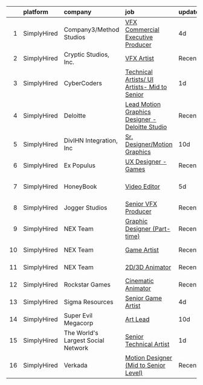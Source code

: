 

|    | platform    | company                            | job                                                                                                                                                      | update_time   | location          |
|---:|:------------|:-----------------------------------|:---------------------------------------------------------------------------------------------------------------------------------------------------------|:--------------|:------------------|
|  1 | SimplyHired | Company3/Method Studios            | [VFX Commercial Executive Producer](https://www.simplyhired.com/job/Nw92-NDfn7iia8S_rL36Py0oMPPdCGqFX5jq3F8J7iYrweWXJbYnjQ?q=vfx+designer)               | 4d            | Santa Monica, CA  |
|  2 | SimplyHired | Cryptic Studios, Inc.              | [VFX Artist](https://www.simplyhired.com/job/qroaLHSdTHl99y_TMqtKUVR4KJfHQ8KMzznnM8Q3eKnLzD5JLst_wA?q=vfx+designer)                                      | Recently      | Los Gatos, CA     |
|  3 | SimplyHired | CyberCoders                        | [Technical Artists/ UI Artists- Mid to Senior](https://www.simplyhired.com/job/GWuvoLxlT4YsOxUBehSiRLt77_kLtfdoPlhlBE6LbVmqXr-TwPSjEg?q=vfx+designer)    | 1d            | Austin, TX        |
|  4 | SimplyHired | Deloitte                           | [Lead Motion Graphics Designer - Deloitte Studio](https://www.simplyhired.com/job/oVWRq2W5pANOw2b9qtI9ZCK6mFnNLFqNjxR5Ksg8WHlMGSiAxlQ15Q?q=vfx+designer) | Recently      | Tampa, FL         |
|  5 | SimplyHired | DivIHN Integration, Inc            | [Sr. Designer/Motion Graphics](https://www.simplyhired.com/job/dlCh2k1Wp3BZHeEJdkDN42QtCD2EM2dmEbBlJq_El_9Ft_P7ZwfOOw?q=vfx+designer)                    | 10d           | Milwaukee, WI     |
|  6 | SimplyHired | Ex Populus                         | [UX Designer - Games](https://www.simplyhired.com/job/uV2CGJ_yRPCTrOr8w6-wyR6MnmE7cjxRuTkSXGIV1qv07AkaNDr7nw?q=vfx+designer)                             | Recently      | Remote            |
|  7 | SimplyHired | HoneyBook                          | [Video Editor](https://www.simplyhired.com/job/DOIykzjXKl70t_-1EkmuZ0c7vdiyo-qVFGR7GPRIv6tT7osDSina7w?q=vfx+designer)                                    | 5d            | San Francisco, CA |
|  8 | SimplyHired | Jogger Studios                     | [Senior VFX Producer](https://www.simplyhired.com/job/gIYnek72PRZbbP0LqcW4CJXn62liv0SJFcZuNSTsCUL3rPnx7Gjx5w?q=vfx+designer)                             | Recently      | New York, NY      |
|  9 | SimplyHired | NEX Team                           | [Graphic Designer (Part-time)](https://www.simplyhired.com/job/ArAeCERgNJnSROsAEp2n_qO-I_lzyfnz6bM36NLhmwbGxJAjPueYyg?q=vfx+designer)                    | Recently      | Remote            |
| 10 | SimplyHired | NEX Team                           | [Game Artist](https://www.simplyhired.com/job/iVkoAAMN1edBhgoQM66yQmgz4Y8e1psB7T-iOLVmv2-MQxpbwRq6-g?q=vfx+designer)                                     | Recently      | San Jose, CA      |
| 11 | SimplyHired | NEX Team                           | [2D/3D Animator](https://www.simplyhired.com/job/S5M69fHPCTwjw0slKw9ja641Fx0mv-HUJQdFGfuuPiL2_yo0QpbMJQ?q=vfx+designer)                                  | Recently      | San Jose, CA      |
| 12 | SimplyHired | Rockstar Games                     | [Cinematic Animator](https://www.simplyhired.com/job/KGRR89kCRSj47SONfiZHxBkxLLaRZGFC7uYOYI-0QIQ8yFaO8OB4Hg?q=vfx+designer)                              | Recently      | Manhattan, NY     |
| 13 | SimplyHired | Sigma Resources                    | [Senior Game Artist](https://www.simplyhired.com/job/I4Wp7KpG5ZOroRVoNFCs0248SXDySsd-r8vP9XiZ9M4UAEL7ptRH8Q?q=vfx+designer)                              | 4d            | Pittsburgh, PA    |
| 14 | SimplyHired | Super Evil Megacorp                | [Art Lead](https://www.simplyhired.com/job/HLM9TqJ04AM0VEpjo4X4HW3iNRnweSh1rUdc378Ix17X7cq1VnfPLg?q=vfx+designer)                                        | 10d           | San Mateo, CA     |
| 15 | SimplyHired | The World's Largest Social Network | [Senior Technical Artist](https://www.simplyhired.com/job/hVsl2XEL4KzJoVfF1klU3JsnLVBFQJgEFCdMaDIt_r9H7mRCrmnfdA?q=vfx+designer)                         | 1d            | Sausalito, CA     |
| 16 | SimplyHired | Verkada                            | [Motion Designer (Mid to Senior Level)](https://www.simplyhired.com/job/6ohcTuV0Zq4mNd4xo8HDbsGsKLV_mTehgjz3_aXETWtO8JiLXc03_w?q=vfx+designer)           | Recently      | San Mateo, CA     |